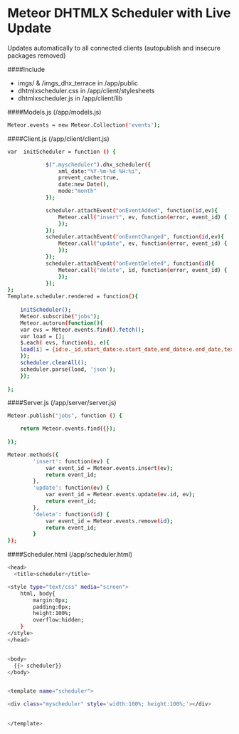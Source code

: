 Meteor DHTMLX Scheduler with Live Update
====================================

Updates automatically to all connected clients (autopublish and insecure packages removed)



####Include

  - imgs/ & /imgs_dhx_terrace in /app/public
  - dhtmlxscheduler.css in /app/client/stylesheets
  - dhtmlxscheduler.js in /app/client/lib
  

####Models.js (/app/models.js)


```sh
Meteor.events = new Meteor.Collection('events');
```

####Client.js (/app/client/client.js)

```sh
var  initScheduler = function () {

			$(".myscheduler").dhx_scheduler({
                xml_date:"%Y-%m-%d %H:%i",
                prevent_cache:true,
                date:new Date(),
                mode:"month"
            });

			scheduler.attachEvent("onEventAdded", function(id,ev){
			 	Meteor.call("insert", ev, function(error, event_id) {
				});	
			});
			scheduler.attachEvent("onEventChanged", function(id,ev){
				Meteor.call("update", ev, function(error, event_id) {
				});
			});
			scheduler.attachEvent("onEventDeleted", function(id){
				Meteor.call("delete", id, function(error, event_id) {
				});	
			});
};
Template.scheduler.rendered = function(){
 
    initScheduler();
    Meteor.subscribe("jobs");
    Meteor.autorun(function(){
	var evs = Meteor.events.find().fetch();
	var load = [];
	$.each( evs, function(i, e){
	load[i] = {id:e._id,start_date:e.start_date,end_date:e.end_date,text:e.text} ;
	});
	scheduler.clearAll();
	scheduler.parse(load, 'json');
    });
      
};

```

####Server.js (/app/server/server.js)

```sh
Meteor.publish("jobs", function () {

    return Meteor.events.find({});
  
});

Meteor.methods({
        'insert': function(ev) {
            var event_id = Meteor.events.insert(ev);
            return event_id;
        },
		'update': function(ev) {
            var event_id = Meteor.events.update(ev.id, ev);
            return event_id;
        },
		'delete': function(id) {
            var event_id = Meteor.events.remove(id);
            return event_id;
        }
});
```

####Scheduler.html (/app/scheduler.html)

```sh
<head>
  <title>scheduler</title>

<style type="text/css" media="screen">
    html, body{
        margin:0px;
        padding:0px;
        height:100%;
        overflow:hidden;
    }
</style>
</head>


<body>
  {{> scheduler}}
</body>


<template name="scheduler">

<div class="myscheduler" style='width:100%; height:100%;'></div>

 
</template>
```



